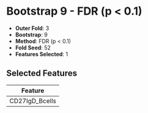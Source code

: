 # Bootstrap 9 - FDR (p < 0.1)

- **Outer Fold**: 3
- **Bootstrap**: 9
- **Method**: FDR (p < 0.1)
- **Fold Seed**: 52
- **Features Selected**: 1

## Selected Features

| Feature |
|---------|
| CD27IgD_Bcells |
